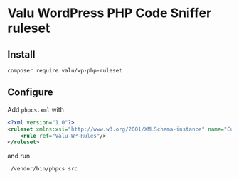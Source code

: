 # Valu WordPress PHP Code Sniffer ruleset

## Install

`composer require valu/wp-php-ruleset`

## Configure 

Add `phpcs.xml` with

```xml
<?xml version="1.0"?>
<ruleset xmlns:xsi="http://www.w3.org/2001/XMLSchema-instance" name="Custom" xsi:noNamespaceSchemaLocation="https://raw.githubusercontent.com/squizlabs/PHP_CodeSniffer/master/phpcs.xsd">
    <rule ref="Valu-WP-Rules"/>
</ruleset>
```

and run 

```
./vendor/bin/phpcs src
```
